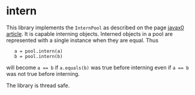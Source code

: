 intern
======

This library implements the `InternPool` as described on the page
[javax0 article](http://javax0.wordpress.com/2014/03/11/object-interning/). It is capable interning objects.
Interned objects in a pool are represented with a single instance when they are equal. Thus

```
   a = pool.intern(a)
   b = pool.intern(b)
```

will become `a == b` if `a.equals(b)` was true before interning even if `a == b` was not true before interning.

The library is thread safe.